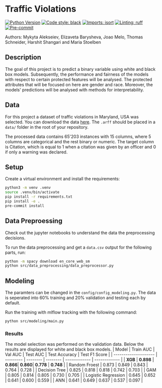# Traffic Violations
[![Python Version](https://img.shields.io/badge/python-3.9%20%7C%203.10-blue.svg)]()
[![Code style: black](https://img.shields.io/badge/code%20style-black-000000.svg)](https://github.com/psf/black)
[![Imports: isort](https://img.shields.io/badge/%20imports-isort-%231674b1?style=flat&labelColor=ef8336)](https://pycqa.github.io/isort/)
[![Linting: ruff](https://img.shields.io/endpoint?url=https://raw.githubusercontent.com/charliermarsh/ruff/main/assets/badge/v2.json)](https://github.com/astral-sh/ruff)
[![Pre-commit](https://img.shields.io/badge/pre--commit-enabled-informational?logo=pre-commit&logoColor=white)](https://github.com/stlbnmaria/project-fairness-interpretability/blob/main/.pre-commit-config.yaml)

Authors: Mykyta Alekseiev, Elizaveta Barysheva, Joao Melo, Thomas Schneider, Harshit Shangari and Maria Stoelben

## Description
The goal of this project is to predict a binary variable using white and black box models. Subsequently, the performance and fairness of the models with respect to certain protected features will be analysed. The protected attributes that will be focused on here are gender and race. Moreover, the models' predictions will be analysed with methods for interpretability.

## Data
For this project a dataset of traffic violations in Maryland, USA was selected. You can download the data [here](https://www.openml.org/search?type=data&status=active&sort=runs&order=desc&id=42345). The `.arff` should be placed in a `data/` folder in the root of your repository.

The processed data contains 65'203 instances with 15 columns, where 5 columns are categorical and the rest binary or numeric. The target column is Citation, which is equal to 1 when a citation was given by an officer and 0 if only a warning was declared.

## Setup
Create a virtual environment and install the requirements:
```bash
python3 -m venv .venv
source .venv/bin/activate
pip install -r requirements.txt
pip install -e .
pre-commit install
```

## Data Preproessing
Check out the jupyter notebooks to understand the data the preprocessing decisions.

To run the data preprocessing and get a `data.csv` output for the following parts, run:
```bash
python -m spacy download en_core_web_sm
python src/data_preprocessing/data_preprocessor.py
```

## Modeling
The paramters can be changed in the `config/config_modeling.py`. The data is seperated into 60% training and 20% validation and testing each by default.

Run the training with mlflow tracking with the following command:
```bash
python src/modeling/main.py
```

### Results
The model selection was performed on the validation data. Below the results are displayed for white and black box models.
| Model                 | Train AUC | Val AUC  | Test AUC | Test Accuracy | Test F1 Score |
| --------------------- | --------- | -------- | -------- | ------------- | ------------- |
| **XGB**               | **0.898** | **0.866**| **0.860**| **0.778**     | **0.748**     |
| Random Froest         | 0.873     | 0.849    | 0.843    | 0.764         | 0.728         |
| Decision Tree         | 0.825     | 0.818    | 0.818    | 0.742         | 0.703         |
| GAM                   | 0.805     | 0.814    | 0.805    | 0.730         | 0.705         |
| Logistic Regression   | 0.645     | 0.652    | 0.641    | 0.600         | 0.559         |
| ANN                   | 0.641     | 0.649    | 0.637    | 0.537         | 0.097         |
